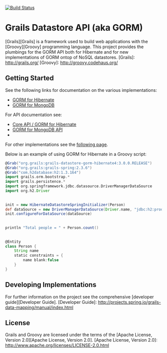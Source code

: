 [![Build Status](https://travis-ci.org/grails/grails-data-mapping.svg?branch=master)](https://travis-ci.org/grails/grails-data-mapping)

Grails Datastore API (aka GORM)
===

[Grails][Grails] is a framework used to build web applications with the [Groovy][Groovy] programming language. This project provides the plumbings for the GORM API both for Hibernate and for new implementations of GORM ontop of NoSQL datastores.
[Grails]: http://grails.org/
[Groovy]: http://groovy.codehaus.org/


Getting Started
---

See the following links for documentation on the various implementations:

* [GORM for Hibernate](http://grails.org/doc/latest/guide/GORM.html)
* [GORM for MongoDB](http://grails.github.io/grails-data-mapping/latest/mongodb/index.html)
 
For API documentation see:

* [Core API / GORM for Hibernate](http://grails.github.io/grails-data-mapping/latest/api)
* [GORM for MongoDB API](http://grails.github.io/grails-data-mapping/latest/mongodb/api/index.html)
* 
For other implementations see the [following page](http://grails.github.io/grails-data-mapping/latest).

Below is an example of using GORM for Hibernate in a Groovy script:

```groovy
@Grab("org.grails:grails-datastore-gorm-hibernate4:3.0.0.RELEASE")
@Grab("org.grails:grails-spring:2.3.6")
@Grab("com.h2database:h2:1.3.164")
import grails.orm.bootstrap.*
import grails.persistence.*
import org.springframework.jdbc.datasource.DriverManagerDataSource
import org.h2.Driver
 
 
init = new HibernateDatastoreSpringInitializer(Person)
def dataSource = new DriverManagerDataSource(Driver.name, "jdbc:h2:prodDb;MVCC=TRUE;LOCK_TIMEOUT=10000;DB_CLOSE_ON_EXIT=FALSE", 'sa', '')
init.configureForDataSource(dataSource) 
 
 
println "Total people = " + Person.count()
 
 
@Entity
class Person {
    String name
    static constraints = {
        name blank:false
    }
}
```



Developing Implementations
---

For further information on the project see the comprehensive [developer guide][Developer Guide].
[Developer Guide]: http://projects.spring.io/grails-data-mapping/manual/index.html
	
License
---

Grails and Groovy are licensed under the terms of the [Apache License, Version 2.0][Apache License, Version 2.0].
[Apache License, Version 2.0]: http://www.apache.org/licenses/LICENSE-2.0.html
